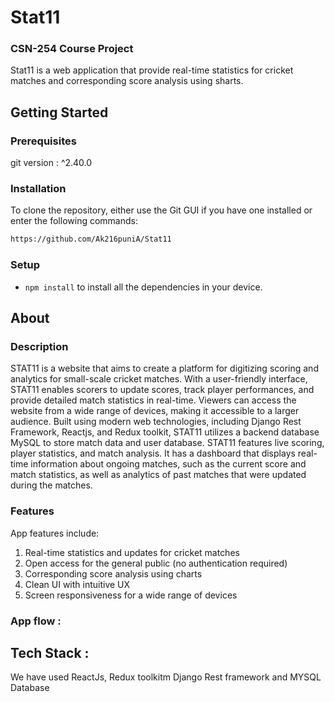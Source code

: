 # Stat11

### CSN-254 Course Project

Stat11 is a web application that provide real-time statistics for cricket matches and corresponding score analysis using sharts.

## Getting Started

### Prerequisites

git version : ^2.40.0

### Installation

To clone the repository, either use the Git GUI if you have one installed or enter the following commands:
```bash
https://github.com/Ak216puniA/Stat11
```
### Setup

- `npm install` to install all the dependencies in your device.




## About



### Description

STAT11 is a website that aims to create a platform for digitizing scoring and analytics for small-scale cricket matches. With a user-friendly interface, STAT11 enables scorers to update scores, track player performances, and provide detailed match statistics in real-time. Viewers can access the website from a wide range of devices, making it accessible to a larger audience. Built using modern web technologies, including Django Rest Framework, Reactjs, and Redux toolkit, STAT11 utilizes a backend database MySQL to store match data and user database.
STAT11 features live scoring, player statistics, and match analysis. It has a dashboard that displays real-time information about ongoing matches, such as the current score and match statistics, as well as analytics of past matches that were updated during the matches.


### Features

App features include:
1. Real-time statistics and updates for cricket matches
2. Open access for the general public (no authentication required) 
3. Corresponding score analysis using charts
4. Clean UI with intuitive UX
5. Screen responsiveness for a wide range of devices



### App flow :



## Tech Stack :
We have used ReactJs, Redux toolkitm Django Rest framework and MYSQL Database 

